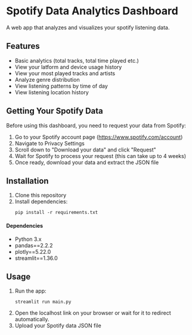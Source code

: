 # Spotify Data Analytics Dashboard

A web app that analyzes and visualizes your spotify listening data.

## Features

- Basic analytics (total tracks, total time played etc.)
- View your latform and device usage history
- View your most played tracks and artists
- Analyze genre distribution
- View listening patterns by time of day
- View listening location history

## Getting Your Spotify Data

Before using this dashboard, you need to request your data from Spotify:

1. Go to your Spotify account page (https://www.spotify.com/account)
2. Navigate to Privacy Settings
3. Scroll down to "Download your data" and click "Request"
4. Wait for Spotify to process your request (this can take up to 4 weeks)
5. Once ready, download your data and extract the JSON file

## Installation

1. Clone this repository
2. Install dependencies:
   ```
   pip install -r requirements.txt
   ```
#### Dependencies
- Python 3.x
- pandas==2.2.2
- plotly==5.22.0
- streamlit==1.36.0


## Usage

1. Run the app:
   ```
   streamlit run main.py
   ```
2. Open the localhost link on your browser or wait for it to redirect automatically.
3. Upload your Spotify data JSON file







